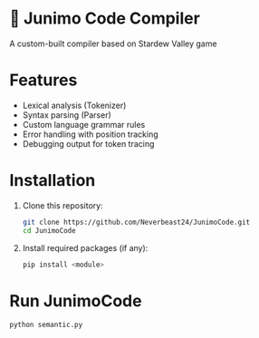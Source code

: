 # 🌱 Junimo Code Compiler

A custom-built compiler based on Stardew Valley game

# Features

- Lexical analysis (Tokenizer)
- Syntax parsing (Parser)
- Custom language grammar rules
- Error handling with position tracking
- Debugging output for token tracing

# Installation

1. Clone this repository:
   ```bash
   git clone https://github.com/Neverbeast24/JunimoCode.git
   cd JunimoCode
   
2. Install required packages (if any):

   ```bash
   pip install <module>

# Run JunimoCode
  ```bash
  python semantic.py
